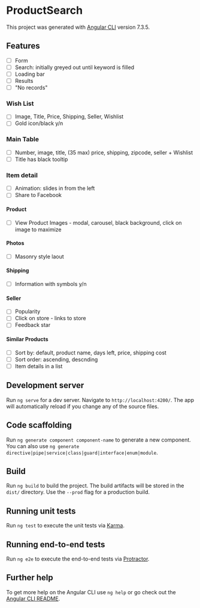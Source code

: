 # ProductSearch

This project was generated with [Angular CLI](https://github.com/angular/angular-cli) version 7.3.5.

## Features

- [ ] Form
- [ ] Search: initially greyed out until keyword is filled
- [ ] Loading bar
- [ ] Results
- [ ] "No records"

### Wish List
- [ ] Image, Title, Price, Shipping, Seller, Wishlist
- [ ] Gold icon/black  y/n

### Main Table
- [ ] Number, image, title, (35 max) price, shipping, zipcode, seller + Wishlist 
- [ ] Title has black tooltip

### Item detail
- [ ] Animation: slides in from the left
- [ ] Share to Facebook

#### Product
- [ ] View Product Images - modal, carousel, black background, click on image to maximize

#### Photos
- [ ] Masonry style laout

#### Shipping
- [ ] Information with symbols y/n

#### Seller
- [ ] Popularity
- [ ] Click on store - links to store
- [ ] Feedback star

#### Similar Products
- [ ] Sort by: default, product name, days left, price, shipping cost
- [ ] Sort order: ascending, descnding
- [ ] Item details in a list

## Development server

Run `ng serve` for a dev server. Navigate to `http://localhost:4200/`. The app will automatically reload if you change any of the source files.

## Code scaffolding

Run `ng generate component component-name` to generate a new component. You can also use `ng generate directive|pipe|service|class|guard|interface|enum|module`.

## Build

Run `ng build` to build the project. The build artifacts will be stored in the `dist/` directory. Use the `--prod` flag for a production build.

## Running unit tests

Run `ng test` to execute the unit tests via [Karma](https://karma-runner.github.io).

## Running end-to-end tests

Run `ng e2e` to execute the end-to-end tests via [Protractor](http://www.protractortest.org/).

## Further help

To get more help on the Angular CLI use `ng help` or go check out the [Angular CLI README](https://github.com/angular/angular-cli/blob/master/README.md).
